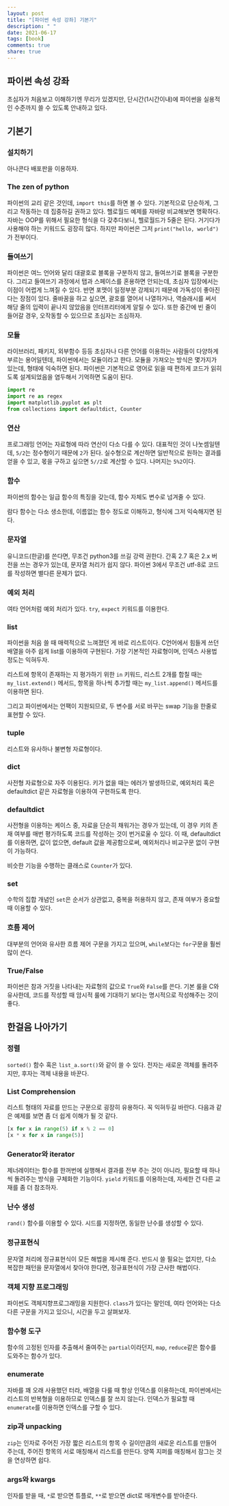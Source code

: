 ```yaml
---
layout: post
title: "[파이썬 속성 강좌] 기본기"
description: " "
date: 2021-06-17
tags: [book]
comments: true
share: true
---
```


## 파이썬 속성 강좌

초심자가 처음보고 이해하기엔 무리가 있겠지만, 단시간(1시간이내)에 파이썬을 실용적인 수준까지 쓸 수 있도록 안내하고 있다.

## 기본기

### 설치하기

아나콘다 배포판을 이용하자.

### The zen of python

파이썬의 교리 같은 것인데, ```import this```를 하면 볼 수 있다. 기본적으로 단순하게, 그리고 작동하는 데 집중하길 권하고 있다. 헬로월드 예제를 자바랑 비교해보면 명확하다. 자바는 OOP를 위해서 필요한 형식을 다 갖추다보니, 헬로월드가 5줄은 된다. 거기다가 사용해야 하는 키워드도 굉장히 많다. 하지만 파이썬은 그저 ```print("hello, world")```가 전부이다.

### 들여쓰기

파이썬은 여느 언어와 달리 대괄호로 블록을 구분하지 않고, 들여쓰기로 블록을 구분한다. 그리고 들여쓰기 과정에서 탭과 스페이스를 혼용하면 안되는데, 초심자 입장에서는 이점이 어렵게 느껴질 수 있다. 반면 포맷이 일정부분 강제되기 때문에 가독성이 좋아진다는 장점이 있다. 줄바꿈을 하고 싶으면, 괄호를 열어서 나열하거나, 역슬래시를 써서 해당 줄의 입력이 끝나지 않았음을 인터프리터에게 알릴 수 있다. 또한 중간에 빈 줄이 들어갈 경우, 오작동할 수 있으므로 초심자는 조심하자.

### 모듈

라이브러리, 패키지, 외부함수 등등 초심자나 다른 언어를 이용하는 사람들이 다양하게 부르는 용어일텐데, 파이썬에서는 모듈이라고 한다. 모듈을 가져오는 방식은 몇가지가 있는데, 형태에 익숙하면 된다. 파이썬은 기본적으로 영어로 읽을 때 편하게 코드가 읽히도록 설계되었음을 염두해서 기억하면 도움이 된다.

```python
import re
import re as regex
import matplotlib.pyplot as plt
from collections import defaultdict, Counter
```

### 연산

프로그래밍 언어는 자료형에 따라 연산이 다소 다를 수 있다. 대표적인 것이 나눗셈일텐데, `5/2`는 정수형이기 때문에 `2`가 된다. 실수형으로 계산하면 일반적으로 원하는 결과를 얻을 수 있고, 몫을 구하고 싶으면 `5//2`로 계산할 수 있다. 나머지는 `5%2`이다.

### 함수

파이썬의 함수는 일급 함수의 특징을 갖는데, 함수 자체도 변수로 넘겨줄 수 있다.

람다 함수는 다소 생소한데, 이름없는 함수 정도로 이해하고, 형식에 그저 익숙해지면 된다.

### 문자열

유니코드(한글)를 쓴다면, 무조건 python3를 쓰길 강력 권한다. 간혹 2.7 혹은 2.x 버전을 쓰는 경우가 있는데, 문자열 처리가 쉽지 않다. 파이썬 3에서 무조건 utf-8로 코드를 작성하면 별다른 문제가 없다.

### 예외 처리

여타 언어처럼 예외 처리가 있다. ```try```, ```expect``` 키워드를 이용한다.

### list

파이썬을 처음 쓸 때 매력적으로 느껴졌던 게 바로 리스트이다. C언어에서 힘들게 쓰던 배열을 아주 쉽게 list를 이용하여 구현된다. 가장 기본적인 자료형이며, 인덱스 사용법 정도는 익혀두자.

리스트에 항목이 존재하는 지 평가하기 위한 ```in``` 키워드, 리스트 2개를 합칠 때는 ```my_list.extend()``` 메서드, 항목을 하나씩 추가할 때는 ```my_list.append()``` 메서드를 이용하면 된다.

그리고 파이썬에서는 언팩이 지원되므로, 두 변수를 서로 바꾸는 swap 기능을 한줄로 표현할 수 있다.

### tuple

리스트와 유사하나 불변형 자료형이다.

### dict

사전형 자료형으로 자주 이용된다. 키가 없을 때는 에러가 발생하므로, 예외처리 혹은 defaultdict 같은 자료형을 이용하여 구현하도록 한다.

### defaultdict

사전형을 이용하는 케이스 중, 자료을 단순히 채워가는 경우가 있는데, 이 경우 키의 존재 여부를 매번 평가하도록 코드를 작성하는 것이 번거로울 수 있다. 이 때, defaultdict를 이용하면, 값이 없으면, default 값을 제공함으로써, 예외처리나 비교구문 없이 구현이 가능하다.

비슷한 기능을 수행하는 클래스로 ```Counter```가 있다.

### set

수학의 집합 개념인 ```set```은 순서가 상관없고, 중복을 허용하지 않고, 존재 여부가 중요할 때 이용할 수 있다.

### 흐름 제어

대부분의 언어와 유사한 흐름 제어 구문을 가지고 있으며, ```while```보다는 ```for```구문을 훨씬 많이 쓴다.

### True/False

파이썬은 참과 거짓을 나타내는 자료형의 값으로 ```True```와 ```False```를 쓴다. 기본 룰을 C와 유사한데, 코드를 작성할 때 암시적 룰에 기대하기 보다는 명시적으로 작성해주는 것이 좋다.

## 한걸음 나아가기

### 정렬

```sorted()``` 함수 혹은 ```list_a.sort()```와 같이 쓸 수 있다. 전자는 새로운 객체를 돌려주지만, 후자는 객체 내용을 바꾼다.

### List Comprehension

리스트 형태의 자료를 만드는 구문으로 굉장히 유용하다. 꼭 익혀두길 바란다. 다음과 같은 예제를 보면 좀 더 쉽게 이해가 될 것 같다.

```python
[x for x in range(5) if x % 2 == 0]
[x * x for x in range(5)]
```

### Generator와 iterator

제너레이터는 함수를 한꺼번에 실행해서 결과를 전부 주는 것이 아니라, 필요할 때 하나씩 돌려주는 방식을 구체화한 기능이다. ```yield``` 키워드를 이용하는데, 자세한 건 다른 교재를 좀 더 참조하자.

### 난수 생성

```rand()``` 함수를 이용할 수 있다. 시드를 지정하면, 동일한 난수를 생성할 수 있다.

### 정규표현식

문자열 처리에 정규표현식이 모든 해법을 제시해 준다. 반드시 쓸 필요는 없지만, 다소 복잡한 패턴을 문자열에서 찾아야 한다면, 정규표현식이 가장 근사한 해법이다.

### 객체 지향 프로그래밍

파이썬도 객체지향프로그래밍을 지원한다. ```class```가 있다는 말인데, 여타 언어와는 다소 다른 구문을 가지고 있으니, 시간을 두고 살펴보자.

### 함수형 도구

함수의 고정된 인자를 추출해서 줄여주는 ```partial```이라던지, ```map```, ```reduce```같은 함수를 도와주는 함수가 있다.

### enumerate

자바를 꽤 오래 사용했던 터라, 배열을 다룰 때 항상 인덱스를 이용하는데, 파이썬에서는 리스트의 반복형을 이용하므로 인덱스를 잘 쓰지 않는다. 인덱스가 필요할 때 ```enumerate```를 이용하면 인덱스를 구할 수 있다.

### zip과 unpacking

```zip```는 인자로 주어진 가장 짧은 리스트의 항목 수 길이만큼의 새로운 리스트를 만들어 주는데, 주어진 항목의 서로 매칭해서 리스트를 만든다. 양쪽 지퍼를 매칭해서 잠그는 것을 연상하면 쉽다.

### args와 kwargs

인자를 받을 때, ```*```로 받으면 튜플로, ```**```로 받으면 dict로 매개변수를 받아준다.
